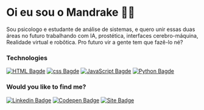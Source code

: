 # Oi eu sou o Mandrake 🖖🏻
Sou psicologo e estudante de análise de sistemas, e quero unir essas duas áreas no futuro trabalhando com IA, prostética, interfaces cerebro-máquina, Realidade virtual e robôtica. Pro futuro vir a gente tem que fazê-lo né?

### Technologies

[![HTML Bagde](https://img.shields.io/badge/-HTML5-orange?style=flat-square&logo=html5&logoColor=white&link=https://github.com//mandrakean)](https://github.com//mandrakean)
[![css Bagde](https://img.shields.io/badge/-CSS3-blue?style=flat-square&logo=css3&logoColor=white&link=https://github.com//mandrakean)](https://github.com//mandrakean)
[![JavaScript Bagde](https://img.shields.io/badge/-Javascript-yellow?style=flat-square&logo=Javascript&logoColor=white&link=https://github.com/Aline595)](https://github.com/Aline595)
[![Python Bagde](https://img.shields.io/badge/-Python-blue?style=flat-square&logo=python&logoColor=white&link=https://github.com//mandrakean)](https://github.com//mandrakean)

### Would you like to find me?

[![Linkedin Badge](https://img.shields.io/badge/-LinkedIn-blue?style=for-the-badge&logo=Linkedin&logoColor=white&link=https://www.linkedin.com/in/mandrake-profeta-9406a11a4)](https://www.linkedin.com/in/mandrake-profeta-9406a11a4)
[![Codepen Badge](https://img.shields.io/badge/-CodePen-purple?style=for-the-badge&logo=Codepen&logoColor=white&link=https://codepen.io/mdklab5)](https://www.codepen.io/mdklab5)
[![Site Badge](https://img.shields.io/badge/-Mdklab.com.br-black?style=for-the-badge)](https://www.mdklab.com)


<!--
**mandrakean/mandrakean** is a ✨ _special_ ✨ repository because its `README.md` (this file) appears on your GitHub profile.

# Na Wired: 🌐
- tento aglomerar meus interesses [nesse site](https://www.mdklab.com.br)
- tenho um twitter, mas se quiser me achar PROCURE ^_^
- to no linkedin tbm, [vide aqui](https://www.linkedin.com/in/mandrake-profeta-9406a11a4/);

Here are some ideas to get you started:

- 🔭 I’m currently working on ...
- 🌱 I’m currently learning ...
- 👯 I’m looking to collaborate on ...
- 🤔 I’m looking for help with ...
- 💬 Ask me about ...
- 📫 How to reach me: ...
- 😄 Pronouns: ...
- ⚡ Fun fact: ...
-->
